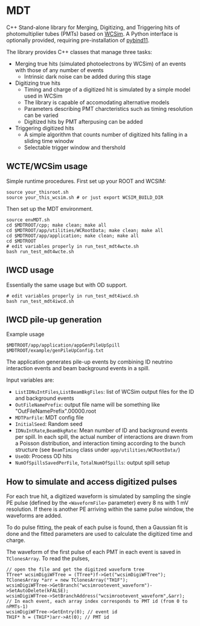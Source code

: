 # MDT
C++ Stand-alone library for Merging, Digitizing, and Triggering hits of photomultiplier tubes (PMTs) based on [WCSim](https://github.com/WCSim/WCSim). A Python interface is optionally provided, requiring pre-installation of [pybind11](https://pybind11.readthedocs.io/en/stable/installing.html).

The library provides C++ classes that manage three tasks:

 - Merging true hits (simulated photoelectrons by WCSim) of an events with those of any number of events
    - Intrinsic dark noise can be added during this stage
 - Digitizing true hits
    - Timing and charge of a digitized hit is simulated by a simple model used in WCSim
    - The library is capable of accomodating alternative models 
    - Parameters describing PMT charcteristics such as timing resolution can be varied
    - Digitized hits by PMT afterpusing can be added
 - Triggering digitized hits
    - A simple algorithm that counts number of digitized hits falling in a sliding time winodw
    - Selectable trigger window and thershold

## WCTE/WCSim usage
Simple runtime procedures. First set up your ROOT and WCSIM:
```
source your_thisroot.sh
source your_this_wcsim.sh # or just export WCSIM_BUILD_DIR
```
Then set up the MDT environment.
```
source envMDT.sh
cd $MDTROOT/cpp; make clean; make all
cd $MDTROOT/app/utilities/WCRootData; make clean; make all
cd $MDTROOT/app/application; make clean; make all
cd $MDTROOT
# edit variables properly in run_test_mdt4wcte.sh
bash run_test_mdt4wcte.sh
```

## IWCD usage
Essentially the same usage but with OD support.
```
# edit variables properly in run_test_mdt4iwcd.sh
bash run_test_mdt4iwcd.sh
```

## IWCD pile-up generation
Example usage
```
$MDTROOT/app/application/appGenPileUpSpill $MDTROOT/example/genPileUpConfig.txt
```
The application generates pile-up events by combining ID neutrino interaction events and beam background events in a spill. 

Input variables are:
- `ListIDNuIntFiles`,`ListBeamBkgFiles`: list of WCSim output files for the ID and background events
- `OutFileNamePrefix`: output file name will be something like "OutFileNamePrefix".00000.root
- `MDTParFile`: MDT config file
- `InitialSeed`: Random seed
- `IDNuIntRate`,`BeamBkgRate`: Mean number of ID and background events per spill. In each spill, the actual number of interactions are drawn from a Poisson distribution, and interaction timing according to the bunch structure (see `BeamTiming` class under `app/utilities/WCRootData/`)
- `UseOD`: Process OD hits
- `NumOfSpillsSavedPerFile`, `TotalNumOfSpills`: output spill setup

## How to simulate and access digitized pulses
For each true hit, a digitized waveform is simulated by sampling the single PE pulse (defined by the `<WaveformFile>` parameter) every 8 ns with 1 mV resolution. If there is another PE arriving within the same pulse window, the waveforms are added. 

To do pulse fitting, the peak of each pulse is found, then a Gaussian fit is done and the fitted parameters are used to calculate the digitized time and charge.

The waveform of the first pulse of each PMT in each event is saved in `TClonesArray`. To read the pulses,
```
// open the file and get the digitzed waveform tree
TTree* wcsimDigiWFTree = (TTree*)f->Get("wcsimDigiWFTree");
TClonesArray *arr = new TClonesArray("TH1F");
wcsimDigiWFTree->GetBranch("wcsimrootevent_waveform")->SetAutoDelete(kFALSE);
wcsimDigiWFTree->SetBranchAddress("wcsimrootevent_waveform",&arr);
// In each event, each array index corresponds to PMT id (from 0 to nPMTs-1)
wcsimDigiWFTree->GetEntry(0); // event id
TH1F* h = (TH1F*)arr->At(0); // PMT id
```
